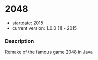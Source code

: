 # 2048

- startdate: 2015
- current version: 1.0.0 (1) - 2015

### Description

Remake of the famous game 2048 in Java